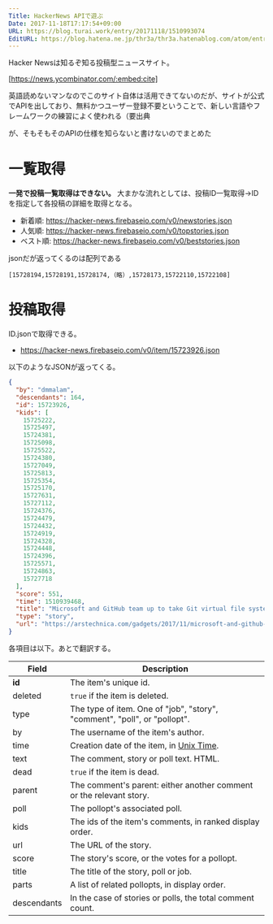```yaml
---
Title: HackerNews APIで遊ぶ
Date: 2017-11-18T17:17:54+09:00
URL: https://blog.turai.work/entry/20171118/1510993074
EditURL: https://blog.hatena.ne.jp/thr3a/thr3a.hatenablog.com/atom/entry/8599973812318889671
---
```


Hacker Newsは知るぞ知る投稿型ニュースサイト。

[https://news.ycombinator.com/:embed:cite]

英語読めないマンなのでこのサイト自体は活用できてないのだが、サイトが公式でAPIを出しており、無料かつユーザー登録不要ということで、新しい言語やフレームワークの練習によく使われる（要出典

が、そもそもそのAPIの仕様を知らないと書けないのでまとめた

# 一覧取得

**一発で投稿一覧取得はできない。** 大まかな流れとしては、投稿ID一覧取得→IDを指定して各投稿の詳細を取得となる。

- 新着順: https://hacker-news.firebaseio.com/v0/newstories.json
- 人気順: https://hacker-news.firebaseio.com/v0/topstories.json
- ベスト順: https://hacker-news.firebaseio.com/v0/beststories.json

jsonだが返ってくるのは配列である

```
[15728194,15728191,15728174,（略）,15728173,15722110,15722108]
```

# 投稿取得

ID.jsonで取得できる。

- https://hacker-news.firebaseio.com/v0/item/15723926.json

以下のようなJSONが返ってくる。

```json
{
  "by": "dmmalam",
  "descendants": 164,
  "id": 15723926,
  "kids": [
    15725222,
    15725497,
    15724381,
    15725098,
    15725522,
    15724380,
    15727049,
    15725813,
    15725354,
    15725170,
    15727631,
    15727112,
    15724376,
    15724479,
    15724432,
    15724919,
    15724328,
    15724448,
    15724396,
    15725571,
    15724863,
    15727718
  ],
  "score": 551,
  "time": 1510939468,
  "title": "Microsoft and GitHub team up to take Git virtual file system to macOS, Linux",
  "type": "story",
  "url": "https://arstechnica.com/gadgets/2017/11/microsoft-and-github-team-up-to-take-git-virtual-file-system-to-macos-linux/"
}
```

各項目は以下。あとで翻訳する。

Field | Description
------|------------
**id** | The item's unique id.
deleted | `true` if the item is deleted.
type | The type of item. One of "job", "story", "comment", "poll", or "pollopt".
by | The username of the item's author.
time | Creation date of the item, in [Unix Time](http://en.wikipedia.org/wiki/Unix_time).
text | The comment, story or poll text. HTML.
dead | `true` if the item is dead.
parent | The comment's parent: either another comment or the relevant story.
poll | The pollopt's associated poll.
kids | The ids of the item's comments, in ranked display order.
url | The URL of the story.
score | The story's score, or the votes for a pollopt.
title | The title of the story, poll or job.
parts | A list of related pollopts, in display order.
descendants | In the case of stories or polls, the total comment count.

